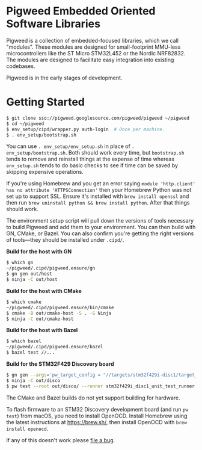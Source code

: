 # Pigweed Embedded Oriented Software Libraries

Pigweed is a collection of embedded-focused libraries, which we call "modules".
These modules are designed for small-footprint MMU-less microcontrollers like
the ST Micro STM32L452 or the Nordic NRF82832. The modules are designed to
facilitate easy integration into existing codebases.

Pigweed is in the early stages of development.

# Getting Started

```bash
$ git clone sso://pigweed.googlesource.com/pigweed/pigweed ~/pigweed
$ cd ~/pigweed
$ env_setup/cipd/wrapper.py auth-login  # Once per machine.
$ . env_setup/bootstrap.sh
```

You can use `. env_setup/env_setup.sh` in place of `. env_setup/bootstrap.sh`.
Both should work every time, but `bootstrap.sh` tends to remove and reinstall
things at the expense of time whereas `env_setup.sh` tends to do basic checks
to see if time can be saved by skipping expensive operations.

If you're using Homebrew and you get an error saying
`module 'http.client' has no attribute 'HTTPSConnection'` then your
Homebrew Python was not set up to support SSL. Ensure it's installed with
`brew install openssl` and then run
`brew uninstall python && brew install python`. After that things should work.

The environment setup script will pull down the versions of tools necessary
to build Pigweed and add them to your environment. You can then build with
GN, CMake, or Bazel. You can also confirm you're getting the right versions
of tools—they should be installed under `.cipd/`.

**Build for the host with GN**
```bash
$ which gn
~/pigweed/.cipd/pigweed.ensure/gn
$ gn gen out/host
$ ninja -C out/host
```

**Build for the host with CMake**
```bash
$ which cmake
~/pigweed/.cipd/pigweed.ensure/bin/cmake
$ cmake -B out/cmake-host -S . -G Ninja
$ ninja -C out/cmake-host
```

**Build for the host with Bazel**
```bash
$ which bazel
~/pigweed/.cipd/pigweed.ensure/bazel
$ bazel test //...
```

**Build for the STM32F429 Discovery board**
```bash
$ gn gen --args='pw_target_config = "//targets/stm32f429i-disc1/target_config.gni"' out/disco
$ ninja -C out/disco
$ pw test --root out/disco/ --runner stm32f429i_disc1_unit_test_runner
```

The CMake and Bazel builds do not yet support building for hardware.

To flash firmware to an STM32 Discovery development board (and run `pw test`)
from macOS, you need to install OpenOCD. Install Homebrew using the latest
instructions at https://brew.sh/, then install OpenOCD with
`brew install openocd`.

If any of this doesn't work please
[file a bug](https://bugs.chromium.org/p/pigweed/issues/entry).
